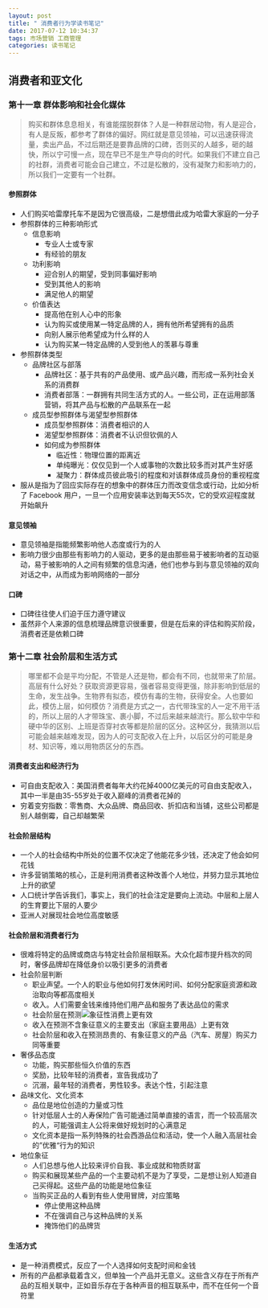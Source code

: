 ```yaml
---
layout: post
title: " 消费者行为学读书笔记"
date: 2017-07-12 10:34:37
tags: 市场营销 工商管理
categories: 读书笔记
---
```


## 消费者和亚文化

### 第十一章 群体影响和社会化媒体

> 购买和群体息息相关，有谁能摆脱群体？人是一种群居动物，有人是迎合，有人是反叛，都参考了群体的偏好。网红就是意见领袖，可以迅速获得流量，卖出产品，不过后期还是要靠品牌的口碑，否则买的人越多，砸的越快，所以宁可慢一点，现在早已不是生产导向的时代。如果我们不建立自己的社群，消费者可能会自己建立，不过是松散的，没有凝聚力和影响力的，所以我们一定要有一个社群。

#### 参照群体

- 人们购买哈雷摩托车不是因为它很高级，二是想借此成为哈雷大家庭的一分子
- 参照群体的三种影响形式
    + 信息影响  
        * 专业人士或专家
        * 有经验的朋友
    + 功利影响
        * 迎合别人的期望，受到同事偏好影响
        * 受到其他人的影响
        * 满足他人的期望
    + 价值表达
        * 提高他在别人心中的形象
        * 认为购买或使用某一特定品牌的人，拥有他所希望拥有的品质
        * 向别人展示他希望成为什么样的人
        * 认为购买某一特定品牌的人受到他人的羡慕与尊重
- 参照群体类型
    + 品牌社区与部落
        * 品牌社区：基于共有的产品使用、或产品兴趣，而形成一系列社会关系的消费群
        * 消费者部落：一群拥有共同生活方式的人。一些公司，正在运用部落营销，将其产品与松散的产品联系在一起
    + 成员型参照群体与渴望型参照群体
        * 成员型参照群体：消费者相识的人
        * 渴望型参照群体：消费者不认识但钦佩的人
        * 如何成为参照群体
            - 临近性：物理位置的距离近
            - 单纯曝光：仅仅见到一个人或事物的次数比较多而对其产生好感
            - 凝聚力：群体成员彼此吸引的程度和对该群体成员身份的重视程度
- 服从是指为了回应实际存在的想象中的群体压力而改变信念或行动，比如分析了 Facebook 用户，一旦一个应用安装率达到每天55次，它的受欢迎程度就开始飙升

#### 意见领袖

- 意见领袖是指能频繁影响他人态度或行为的人
- 影响力很少由那些有影响力的人驱动，更多的是由那些易于被影响者的互动驱动，易于被影响的人之间有频繁的信息沟通，他们也参与到与意见领袖的双向对话之中，从而成为影响网络的一部分

#### 口碑

- 口碑往往使人们迫于压力遵守建议
- 虽然非个人来源的信息梳理品牌意识很重要，但是在后来的评估和购买阶段，消费者还是依赖口碑

### 第十二章 社会阶层和生活方式

> 哪里都不会是平均分配，不管是人还是物，都会有不同，也就带来了阶层。高层有什么好处？获取资源更容易，强者容易变得更强，除非影响到低层的生命，发生战争。生物界有拟态，模仿有毒的生物，获得安全。人也要如此，模仿上层，如何模仿？消费是方式之一，古代带珠宝的人一定不用干活的，所以上层的人才带珠宝、裹小脚，不过后来越来越流行。那么软中华和硬中华的区别、上班是否穿衬衣等都是阶层的区分。这种区分，我猜测以后可能会越来越难发现，因为人的可支配收入在上升，以后区分的可能是身材、知识等，难以用物质区分的东西。

#### 消费者支出和经济行为

- 可自由支配收入：美国消费者每年大约花掉4000亿美元的可自由支配收入，其中一半是由35-55岁处于收入巅峰的消费者花掉的
- 穷着变穷指数：零售商、大众品牌、商品回收、折扣店和当铺，这些公司都是别人越倒霉，自己却越繁荣

#### 社会阶层结构

- 一个人的社会结构中所处的位置不仅决定了他能花多少钱，还决定了他会如何花钱
- 许多营销策略的核心，正是利用消费者这种改善个人地位，并努力显示其地位上升的欲望
- 人口统计学告诉我们，事实上，我们的社会注定是要向上流动。中层和上层人的生育要比下层的人要少
- 亚洲人对展现社会地位高度敏感

#### 社会阶层和消费者行为

- 很难将特定的品牌或商店与特定社会阶层相联系。大众化超市提升档次的同时，奢侈品牌却在降低身价以吸引更多的消费者
- 社会阶层判断
    + 职业声望。一个人的职业与他如何打发休闲时间、如何分配家庭资源和政治取向等都高度相关
    + 收入。人们需要金钱来维持他们用产品和服务了表达品位的需求
    + 社会阶层在预测![象征性消费](http://baike.baidu.com/link?url=qIUF2GgGMJrxVDpUWkodo2E_xwRz3HhAifaa_B66E0X1CHMzSIksfKYt6pwi0TfZzNHMPczWnYWs2bzQMWWjZhmF1hSRtrfsuobB6Mw7A-LyakjxtTnB7BA9mJfhrMm64vTyW9e3WhP2toLWX3h2M_)上更有效
    + 收入在预测不含象征意义的主要支出（家庭主要用品）上更有效
    + 社会阶层和收入在预测昂贵的、有象征意义的产品（汽车、房屋）购买力同等重要
- 奢侈品态度
    + 功能，购买那些恒久价值的东西
    + 奖励，比较年轻的消费者，宣告我成功了
    + 沉溺，最年轻的消费者，男性较多。表达个性，引起注意
- 品味文化、文化资本
    + 品位是地位创造的力量或习性
    + 针对低层人士的人寿保险广告可能通过简单直接的语言，而一个较高层次的人，可能强调主人公将来做好规划时的心满意足
    + 文化资本是指一系列特殊的社会西游品位和活动，使一个人融入高层社会的”优雅“行为的知识
- 地位象征
    + 人们总想与他人比较来评价自我、事业成就和物质财富
    + 购买和展现某些产品的一个主要动机不是为了享受，二是想让别人知道自己买得起。这些产品的功能是地位象征
    + 当购买正品的人看到有些人使用冒牌，对应策略
        * 停止使用这种品牌
        * 不在强调自己与这种品牌的关系
        * 掩饰他们的品牌货

#### 生活方式

- 是一种消费模式，反应了一个人选择如何支配时间和金钱
- 所有的产品都承载着含义，但单独一个产品并无意义。这些含义存在于所有产品的互相关联中，正如音乐存在于各种声音的相互联系中，而不在任何一个音符里




